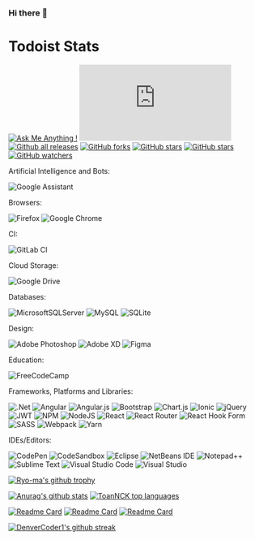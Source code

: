 ### Hi there 👋

# Todoist Stats

<!-- TODO-IST:START -->
<!-- TODO-IST:END -->

<!--
**ToanNCK/ToanNCK** is a ✨ _special_ ✨ repository because its `README.md` (this file) appears on your GitHub profile.

Here are some ideas to get you started:

- 🔭 I’m currently working on ...
- 🌱 I’m currently learning ...
- 👯 I’m looking to collaborate on ...
- 🤔 I’m looking for help with ...
- 💬 Ask me about ...
- 📫 How to reach me: ...
- 😄 Pronouns: ...
- ⚡ Fun fact: ...
-->
[![Ask Me Anything !](https://img.shields.io/badge/Ask%20me-anything-1abc9c.svg)](https://github.com/ToanNCK/ToanNCK) 
[![GitHub commits](https://badgen.net/github/commits/ToanNCK/Strapdown.js)](https://GitHub.com/ToanNCK/StrapDown.js/commit/) 
[![Github all releases](https://img.shields.io/github/downloads/ToanNCK/StrapDown.js/total.svg)](https://GitHub.com/ToanNCK/StrapDown.js/releases/) 
[![GitHub forks](https://img.shields.io/github/forks/ToanNCK/StrapDown.js.svg?style=social&label=Fork&maxAge=2592000)](https://github.com/ToanNCK/ToanNCK/network) 
[![GitHub stars](https://img.shields.io/github/stars/ToanNCK/StrapDown.js.svg?style=social&label=Star&maxAge=2592000)](https://GitHub.com/ToanNCK/StrapDown.js/stargazers/) 
[![GitHub stars](https://img.shields.io/github/stars/ToanNCK/StrapDown.js.svg?style=social&label=Star&maxAge=2592000)](https://GitHub.com/Naereen/StrapDown.js/stargazers/) 
[![GitHub watchers](https://img.shields.io/github/watchers/ToanNCK/StrapDown.js.svg?style=social&label=Watch&maxAge=2592000)](https://GitHub.com/ToanNCK/StrapDown.js/watchers/)

Artificial Intelligence and Bots:

![Google Assistant](https://img.shields.io/badge/google%20assistant-4285F4?style=for-the-badge&logo=google%20assistant&logoColor=white)

Browsers:

![Firefox](https://img.shields.io/badge/Firefox-FF7139?style=for-the-badge&logo=Firefox-Browser&logoColor=white)
![Google Chrome](https://img.shields.io/badge/Google%20Chrome-4285F4?style=for-the-badge&logo=GoogleChrome&logoColor=white)

CI:

![GitLab CI](https://img.shields.io/badge/gitlab%20ci-%23181717.svg?style=for-the-badge&logo=gitlab&logoColor=white)

Cloud Storage:

![Google Drive](https://img.shields.io/badge/Google%20Drive-4285F4?style=for-the-badge&logo=googledrive&logoColor=white)

Databases:

![MicrosoftSQLServer](https://img.shields.io/badge/Microsoft%20SQL%20Sever-CC2927?style=for-the-badge&logo=microsoft%20sql%20server&logoColor=white)
![MySQL](https://img.shields.io/badge/mysql-%2300f.svg?style=for-the-badge&logo=mysql&logoColor=white)
![SQLite](https://img.shields.io/badge/sqlite-%2307405e.svg?style=for-the-badge&logo=sqlite&logoColor=white)

Design:

![Adobe Photoshop](https://img.shields.io/badge/adobe%20photoshop-%2331A8FF.svg?style=for-the-badge&logo=adobe%20photoshop&logoColor=white)
![Adobe XD](https://img.shields.io/badge/Adobe%20XD-470137?style=for-the-badge&logo=Adobe%20XD&logoColor=#FF61F6)
![Figma](https://img.shields.io/badge/figma-%23F24E1E.svg?style=for-the-badge&logo=figma&logoColor=white)

Education:

![FreeCodeCamp](https://img.shields.io/badge/Freecodecamp-%23123.svg?&style=for-the-badge&logo=freecodecamp&logoColor=green)

Frameworks, Platforms and Libraries:

![.Net](https://img.shields.io/badge/.NET-5C2D91?style=for-the-badge&logo=.net&logoColor=white)
![Angular](https://img.shields.io/badge/angular-%23DD0031.svg?style=for-the-badge&logo=angular&logoColor=white)
![Angular.js](https://img.shields.io/badge/angular.js-%23E23237.svg?style=for-the-badge&logo=angularjs&logoColor=white)
![Bootstrap](https://img.shields.io/badge/bootstrap-%23563D7C.svg?style=for-the-badge&logo=bootstrap&logoColor=white)
![Chart.js](https://img.shields.io/badge/chart.js-F5788D.svg?style=for-the-badge&logo=chart.js&logoColor=white)
![Ionic](https://img.shields.io/badge/Ionic-%233880FF.svg?style=for-the-badge&logo=Ionic&logoColor=white)
![jQuery](https://img.shields.io/badge/jquery-%230769AD.svg?style=for-the-badge&logo=jquery&logoColor=white)
![JWT](https://img.shields.io/badge/JWT-black?style=for-the-badge&logo=JSON%20web%20tokens)
![NPM](https://img.shields.io/badge/NPM-%23000000.svg?style=for-the-badge&logo=npm&logoColor=white)
![NodeJS](https://img.shields.io/badge/node.js-6DA55F?style=for-the-badge&logo=node.js&logoColor=white)
![React](https://img.shields.io/badge/react-%2320232a.svg?style=for-the-badge&logo=react&logoColor=%2361DAFB)
![React Router](https://img.shields.io/badge/React_Router-CA4245?style=for-the-badge&logo=react-router&logoColor=white)
![React Hook Form](https://img.shields.io/badge/React%20Hook%20Form-%23EC5990.svg?style=for-the-badge&logo=reacthookform&logoColor=white)
![SASS](https://img.shields.io/badge/SASS-hotpink.svg?style=for-the-badge&logo=SASS&logoColor=white)
![Webpack](https://img.shields.io/badge/webpack-%238DD6F9.svg?style=for-the-badge&logo=webpack&logoColor=black)
![Yarn](https://img.shields.io/badge/yarn-%232C8EBB.svg?style=for-the-badge&logo=yarn&logoColor=white)

IDEs/Editors:

![CodePen](https://img.shields.io/badge/CodePen-white?style=for-the-badge&logo=codepen&logoColor=black)
![CodeSandbox](https://img.shields.io/badge/Codesandbox-040404?style=for-the-badge&logo=codesandbox&logoColor=DBDBDB)
![Eclipse](https://img.shields.io/badge/Eclipse-FE7A16.svg?style=for-the-badge&logo=Eclipse&logoColor=white)
![NetBeans IDE](https://img.shields.io/badge/NetBeansIDE-1B6AC6.svg?style=for-the-badge&logo=apache-netbeans-ide&logoColor=white)
![Notepad++](https://img.shields.io/badge/Notepad++-90E59A.svg?style=for-the-badge&logo=notepad%2b%2b&logoColor=black)
![Sublime Text](https://img.shields.io/badge/sublime_text-%23575757.svg?style=for-the-badge&logo=sublime-text&logoColor=important)
![Visual Studio Code](https://img.shields.io/badge/Visual%20Studio%20Code-0078d7.svg?style=for-the-badge&logo=visual-studio-code&logoColor=white)
![Visual Studio](https://img.shields.io/badge/Visual%20Studio-5C2D91.svg?style=for-the-badge&logo=visual-studio&logoColor=white)


[![Ryo-ma's github trophy](https://github-profile-trophy.vercel.app/?username=ToanNCK&row=1)](https://github.com/ryo-ma/github-profile-trophy)

[![Anurag's github stats](https://github-readme-stats.vercel.app/api?username=ToanNCK&theme=moltack&show_icons=true)](https://github.com/ToanNCK/github-readme-stats)
[![ToanNCK top languages](https://github-readme-stats.vercel.app/api/top-langs/?username=ToanNCK&theme=moltack&show_icons=true)](https://github.com/ToanNCK/github-readme-stats)

[![Readme Card](https://github-readme-stats.vercel.app/api/pin/?username=ToanNCK&repo=MyBoilerplateWebpack&theme=gruvbox_light )](https://github.com/ToanNCK/MyBoilerplateWebpack)
[![Readme Card](https://github-readme-stats.vercel.app/api/pin/?username=ToanNCK&repo=react-authentication-example&theme=gruvbox_light )](https://github.com/ToanNCK/react-authentication-example)
[![Readme Card](https://github-readme-stats.vercel.app/api/pin/?username=ToanNCK&repo=AdminLTE.MVC&theme=gruvbox_light )](https://github.com/ToanNCK/AdminLTE.MVC)

[![DenverCoder1's github streak](https://github-readme-streak-stats.herokuapp.com/?user=ToanNCK&theme=moltack&show_icons=true)](https://github.com/ToanNCK/github-readme-streak-stats)
